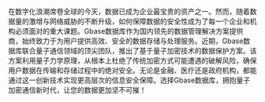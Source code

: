 在数字化浪潮席卷全球的今天，数据已成为企业最宝贵的资产之一。然而，随着数据量的激增与网络威胁的不断升级，如何保障数据的安全性成为了每一个企业和机构必须面对的重大课题。Gbase数据库作为国内领先的数据管理解决方案提供商，始终致力于为用户提供高效、安全的数据存储与处理服务。近期，Gbase数据库联合量子通信领域的顶尖团队，推出了基于量子加密技术的数据保护方案。该方案利用量子力学原理，从根本上杜绝了传统加密方式可能遭遇的破解风险，确保用户数据在传输和存储过程中的绝对安全。无论是金融、医疗还是政府机构，都能通过这一创新技术实现更高层次的信息安全保障。选择Gbase数据库，拥抱量子加密通信新时代，让您的数据更加坚不可摧！